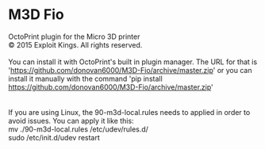 # M3D Fio
OctoPrint plugin for the Micro 3D printer
<br>
© 2015 Exploit Kings. All rights reserved.
<br>
<br>
You can install it with OctoPrint's built in plugin manager. The URL for that is '<a href="https://github.com/donovan6000/M3D-Fio/archive/master.zip">https://github.com/donovan6000/M3D-Fio/archive/master.zip</a>' or you can install it manually with the command 'pip install https://github.com/donovan6000/M3D-Fio/archive/master.zip'
<br>
<br>
<br>
If you are using Linux, the 90-m3d-local.rules needs to applied in order to avoid issues. You can apply it like this:
<br>
mv ./90-m3d-local.rules /etc/udev/rules.d/
<br>
sudo /etc/init.d/udev restart
